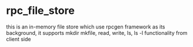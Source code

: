 rpc_file_store
==============

this is an in-memory file store which use rpcgen framework as its background, it supports mkdir mkfile, read, write, ls, ls -l  functionality from client side

